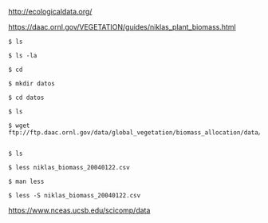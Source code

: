 
http://ecologicaldata.org/

https://daac.ornl.gov/VEGETATION/guides/niklas_plant_biomass.html


	$ ls
	
	$ ls -la
	
	$ cd
	
	$ mkdir datos
	
	$ cd datos
	
	$ ls

	$ wget ftp://ftp.daac.ornl.gov/data/global_vegetation/biomass_allocation/data/niklas_biomass_20040122.csv
	
	
	$ ls

	$ less niklas_biomass_20040122.csv
	
	$ man less
	
	$ less -S niklas_biomass_20040122.csv
	
	
	
https://www.nceas.ucsb.edu/scicomp/data